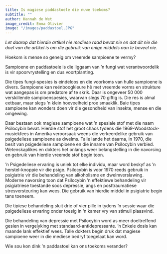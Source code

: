 ```yaml
---
title: Is magiese paddastoele die nuwe toekoms?
subtitle: ""
author: Hannah de Wet
image_credit: Emma Olivier
image: "/images/paddastoel.JPG"
---
```


_Let daarop dat hierdie artikel nie mediese raad bevat nie en dat dit nie die doel van die artikel is om die gebruik van enige middels aan te beveel nie._

Hoekom is mense so geneig om vreemde sampioene te vermy?

Sampioene en paddastoele is die liggaam van ’n fungi wat verantwoordelik is vir spoorvrystelling en dus voortplanting.

Die tipes fungi-spesies is eindeloos en die voorkoms van hulle sampioene is divers. Sampioene kan reënboogkleure hê met vreemde vorms en strukture wat aangepas is om predatore af te skrik. Daar is ongeveer 50 000 verskillende sampioenspesies, waarvan slegs 70 giftig is. Die res is almal eetbaar, maar slegs ’n klein hoeveelheid proe smaaklik. Baie tipes sampioene kan wonders doen vir die gesondheid van insekte, mense en die omgewing.

Daar bestaan ook magiese sampioene wat ’n spesiale stof met die naam Psilocybin bevat. Hierdie stof het groot chaos tydens die 1969-Woodstock-musiekfees in Amerika veroorsaak weens die verkeerdelike gebruik van psigedeliese sampioene as dwelms. Talle lande het daarna, in 1970, die besit van psigedeliese sampioene en die inname van Psilocybin verbied. Wetenskaplikes en dokters het onlangs weer belangstelling in die navorsing en gebruik van hierdie vreemde stof begin toon.

’n Psigedeliese ervaring is uniek tot elke individu, maar word beskyf as ’n herstel-knoppie vir die psige. Psilocybin is voor 1970 reeds gebruik in psigiatrie vir die behandeling van alkoholisme en dwelmverslawing. Moderne navorsing toon dat Psilocybin ’n effektiewe behandeling vir psigiatriese toestande soos depressie, angs en posttraumatiese stresversteuring kan wees. Die gebruik van hierdie middel in psigiatrie begin tans toeneem.

Die tipiese behandeling sluit drie of vier pille in tydens ’n sessie waar die psigedeliese ervaring onder toesig in ‘n kamer vry van stimuli plaasvind.

Die behandeling van depressie met Psilocybin word as meer doeltreffend gesien in vergelyking met standaard-antidepressante. ’n Enkele dosis kan maande lank effektief wees. Talle dokters begin druk dat magiese sampioene weer in die mediese bedryf toegelaat kan word.

Wie sou kon dink ’n paddastoel kan ons toekoms verander?
